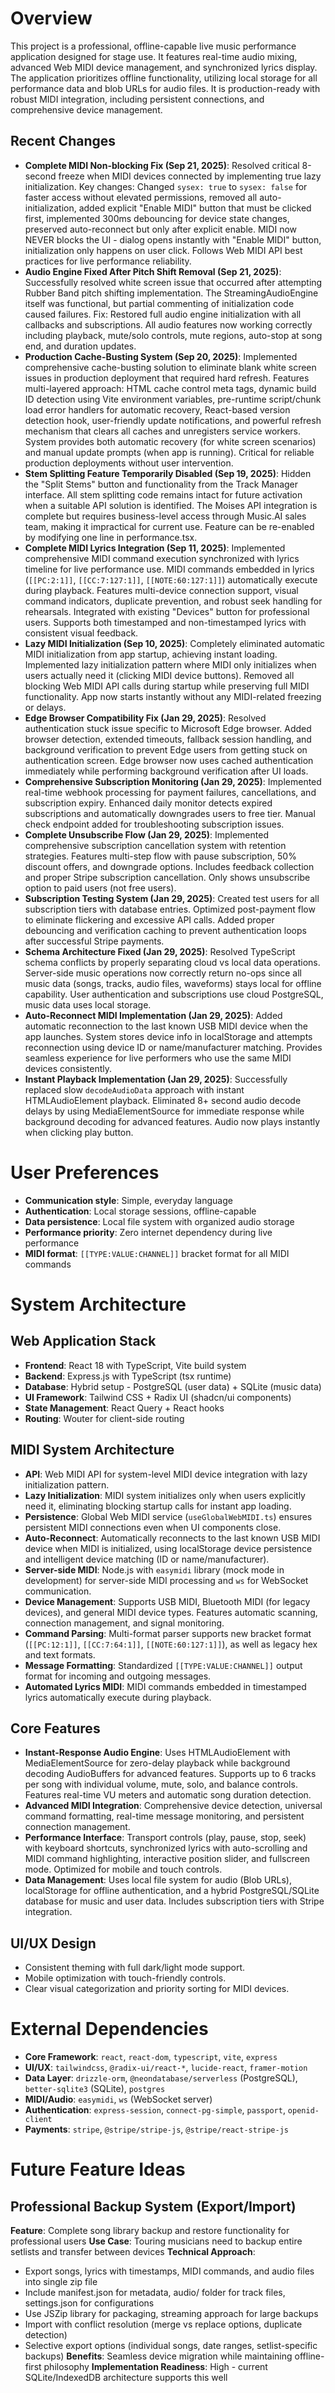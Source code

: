 # Overview
This project is a professional, offline-capable live music performance application designed for stage use. It features real-time audio mixing, advanced Web MIDI device management, and synchronized lyrics display. The application prioritizes offline functionality, utilizing local storage for all performance data and blob URLs for audio files. It is production-ready with robust MIDI integration, including persistent connections, and comprehensive device management.

## Recent Changes
- **Complete MIDI Non-blocking Fix (Sep 21, 2025)**: Resolved critical 8-second freeze when MIDI devices connected by implementing true lazy initialization. Key changes: Changed `sysex: true` to `sysex: false` for faster access without elevated permissions, removed all auto-initialization, added explicit "Enable MIDI" button that must be clicked first, implemented 300ms debouncing for device state changes, preserved auto-reconnect but only after explicit enable. MIDI now NEVER blocks the UI - dialog opens instantly with "Enable MIDI" button, initialization only happens on user click. Follows Web MIDI API best practices for live performance reliability.
- **Audio Engine Fixed After Pitch Shift Removal (Sep 21, 2025)**: Successfully resolved white screen issue that occurred after attempting Rubber Band pitch shifting implementation. The StreamingAudioEngine itself was functional, but partial commenting of initialization code caused failures. Fix: Restored full audio engine initialization with all callbacks and subscriptions. All audio features now working correctly including playback, mute/solo controls, mute regions, auto-stop at song end, and duration updates.
- **Production Cache-Busting System (Sep 20, 2025)**: Implemented comprehensive cache-busting solution to eliminate blank white screen issues in production deployment that required hard refresh. Features multi-layered approach: HTML cache control meta tags, dynamic build ID detection using Vite environment variables, pre-runtime script/chunk load error handlers for automatic recovery, React-based version detection hook, user-friendly update notifications, and powerful refresh mechanism that clears all caches and unregisters service workers. System provides both automatic recovery (for white screen scenarios) and manual update prompts (when app is running). Critical for reliable production deployments without user intervention.
- **Stem Splitting Feature Temporarily Disabled (Sep 19, 2025)**: Hidden the "Split Stems" button and functionality from the Track Manager interface. All stem splitting code remains intact for future activation when a suitable API solution is identified. The Moises API integration is complete but requires business-level access through Music.AI sales team, making it impractical for current use. Feature can be re-enabled by modifying one line in performance.tsx.
- **Complete MIDI Lyrics Integration (Sep 11, 2025)**: Implemented comprehensive MIDI command execution synchronized with lyrics timeline for live performance use. MIDI commands embedded in lyrics (`[[PC:2:1]]`, `[[CC:7:127:1]]`, `[[NOTE:60:127:1]]`) automatically execute during playback. Features multi-device connection support, visual command indicators, duplicate prevention, and robust seek handling for rehearsals. Integrated with existing "Devices" button for professional users. Supports both timestamped and non-timestamped lyrics with consistent visual feedback.
- **Lazy MIDI Initialization (Sep 10, 2025)**: Completely eliminated automatic MIDI initialization from app startup, achieving instant loading. Implemented lazy initialization pattern where MIDI only initializes when users actually need it (clicking MIDI device buttons). Removed all blocking Web MIDI API calls during startup while preserving full MIDI functionality. App now starts instantly without any MIDI-related freezing or delays.
- **Edge Browser Compatibility Fix (Jan 29, 2025)**: Resolved authentication stuck issue specific to Microsoft Edge browser. Added browser detection, extended timeouts, fallback session handling, and background verification to prevent Edge users from getting stuck on authentication screen. Edge browser now uses cached authentication immediately while performing background verification after UI loads.
- **Comprehensive Subscription Monitoring (Jan 29, 2025)**: Implemented real-time webhook processing for payment failures, cancellations, and subscription expiry. Enhanced daily monitor detects expired subscriptions and automatically downgrades users to free tier. Manual check endpoint added for troubleshooting subscription issues.
- **Complete Unsubscribe Flow (Jan 29, 2025)**: Implemented comprehensive subscription cancellation system with retention strategies. Features multi-step flow with pause subscription, 50% discount offers, and downgrade options. Includes feedback collection and proper Stripe subscription cancellation. Only shows unsubscribe option to paid users (not free users).
- **Subscription Testing System (Jan 29, 2025)**: Created test users for all subscription tiers with database entries. Optimized post-payment flow to eliminate flickering and excessive API calls. Added proper debouncing and verification caching to prevent authentication loops after successful Stripe payments.
- **Schema Architecture Fixed (Jan 29, 2025)**: Resolved TypeScript schema conflicts by properly separating cloud vs local data operations. Server-side music operations now correctly return no-ops since all music data (songs, tracks, audio files, waveforms) stays local for offline capability. User authentication and subscriptions use cloud PostgreSQL, music data uses local storage.
- **Auto-Reconnect MIDI Implementation (Jan 29, 2025)**: Added automatic reconnection to the last known USB MIDI device when the app launches. System stores device info in localStorage and attempts reconnection using device ID or name/manufacturer matching. Provides seamless experience for live performers who use the same MIDI devices consistently.
- **Instant Playback Implementation (Jan 29, 2025)**: Successfully replaced slow `decodeAudioData` approach with instant HTMLAudioElement playback. Eliminated 8+ second audio decode delays by using MediaElementSource for immediate response while background decoding for advanced features. Audio now plays instantly when clicking play button.

# User Preferences
- **Communication style**: Simple, everyday language
- **Authentication**: Local storage sessions, offline-capable
- **Data persistence**: Local file system with organized audio storage
- **Performance priority**: Zero internet dependency during live performance
- **MIDI format**: `[[TYPE:VALUE:CHANNEL]]` bracket format for all MIDI commands

# System Architecture

## Web Application Stack
- **Frontend**: React 18 with TypeScript, Vite build system
- **Backend**: Express.js with TypeScript (tsx runtime)
- **Database**: Hybrid setup - PostgreSQL (user data) + SQLite (music data)
- **UI Framework**: Tailwind CSS + Radix UI (shadcn/ui components)
- **State Management**: React Query + React hooks
- **Routing**: Wouter for client-side routing

## MIDI System Architecture
- **API**: Web MIDI API for system-level MIDI device integration with lazy initialization pattern.
- **Lazy Initialization**: MIDI system initializes only when users explicitly need it, eliminating blocking startup calls for instant app loading.
- **Persistence**: Global Web MIDI service (`useGlobalWebMIDI.ts`) ensures persistent MIDI connections even when UI components close.
- **Auto-Reconnect**: Automatically reconnects to the last known USB MIDI device when MIDI is initialized, using localStorage device persistence and intelligent device matching (ID or name/manufacturer).
- **Server-side MIDI**: Node.js with `easymidi` library (mock mode in development) for server-side MIDI processing and `ws` for WebSocket communication.
- **Device Management**: Supports USB MIDI, Bluetooth MIDI (for legacy devices), and general MIDI device types. Features automatic scanning, connection management, and signal monitoring.
- **Command Parsing**: Multi-format parser supports new bracket format (`[[PC:12:1]]`, `[[CC:7:64:1]]`, `[[NOTE:60:127:1]]`), as well as legacy hex and text formats.
- **Message Formatting**: Standardized `[[TYPE:VALUE:CHANNEL]]` output format for incoming and outgoing messages.
- **Automated Lyrics MIDI**: MIDI commands embedded in timestamped lyrics automatically execute during playback.

## Core Features
- **Instant-Response Audio Engine**: Uses HTMLAudioElement with MediaElementSource for zero-delay playback while background decoding AudioBuffers for advanced features. Supports up to 6 tracks per song with individual volume, mute, solo, and balance controls. Features real-time VU meters and automatic song duration detection.
- **Advanced MIDI Integration**: Comprehensive device detection, universal command formatting, real-time message monitoring, and persistent connection management.
- **Performance Interface**: Transport controls (play, pause, stop, seek) with keyboard shortcuts, synchronized lyrics with auto-scrolling and MIDI command highlighting, interactive position slider, and fullscreen mode. Optimized for mobile and touch controls.
- **Data Management**: Uses local file system for audio (Blob URLs), localStorage for offline authentication, and a hybrid PostgreSQL/SQLite database for music and user data. Includes subscription tiers with Stripe integration.

## UI/UX Design
- Consistent theming with full dark/light mode support.
- Mobile optimization with touch-friendly controls.
- Clear visual categorization and priority sorting for MIDI devices.

# External Dependencies
- **Core Framework**: `react`, `react-dom`, `typescript`, `vite`, `express`
- **UI/UX**: `tailwindcss`, `@radix-ui/react-*`, `lucide-react`, `framer-motion`
- **Data Layer**: `drizzle-orm`, `@neondatabase/serverless` (PostgreSQL), `better-sqlite3` (SQLite), `postgres`
- **MIDI/Audio**: `easymidi`, `ws` (WebSocket server)
- **Authentication**: `express-session`, `connect-pg-simple`, `passport`, `openid-client`
- **Payments**: `stripe`, `@stripe/stripe-js`, `@stripe/react-stripe-js`

# Future Feature Ideas

## Professional Backup System (Export/Import)
**Feature**: Complete song library backup and restore functionality for professional users
**Use Case**: Touring musicians need to backup entire setlists and transfer between devices
**Technical Approach**:
- Export songs, lyrics with timestamps, MIDI commands, and audio files into single zip file
- Include manifest.json for metadata, audio/ folder for track files, settings.json for configurations
- Use JSZip library for packaging, streaming approach for large backups
- Import with conflict resolution (merge vs replace options, duplicate detection)
- Selective export options (individual songs, date ranges, setlist-specific backups)
**Benefits**: Seamless device migration while maintaining offline-first philosophy
**Implementation Readiness**: High - current SQLite/IndexedDB architecture supports this well